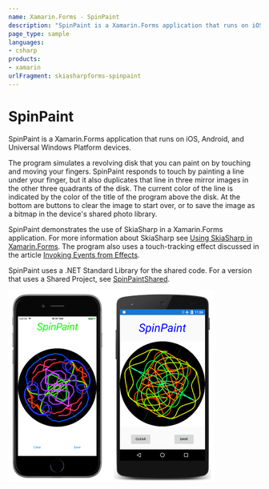 ```yaml
---
name: Xamarin.Forms - SpinPaint
description: "SpinPaint is a Xamarin.Forms application that runs on iOS, Android, and Universal Windows Platform devices. #skiasharp"
page_type: sample
languages:
- csharp
products:
- xamarin
urlFragment: skiasharpforms-spinpaint
---
```

# SpinPaint

SpinPaint is a Xamarin.Forms application that runs on iOS, Android, and Universal Windows Platform devices.

The program simulates a revolving disk that you can paint on by touching and moving your fingers.
SpinPaint responds to touch by painting a line under your finger, but it also duplicates that line in three mirror images in the other three quadrants of the disk.
The current color of the line is indicated by the color of the title of the program above the disk. At the bottom are buttons to clear the image to start over, or to save the image as a bitmap in the device's shared photo library.

SpinPaint demonstrates the use of SkiaSharp in a Xamarin.Forms application. For more information about SkiaSharp see [Using SkiaSharp in Xamarin.Forms](/guides/xamarin-forms/advanced/skiasharp/). The program also uses a touch-tracking effect discussed in the article [Invoking Events from Effects](/guides/xamarin-forms/application-fundamentals/effects/touch-tracking/).

SpinPaint uses a .NET Standard Library for the shared code. For a version that uses a Shared Project, see [SpinPaintShared](https://developer.xamarin.com/samples/xamarin-forms/SkiaSharpForms/SpinPaintShared/).

![SpinPaint application screenshot](Screenshots/Image0.png "SpinPaint application screenshot")

